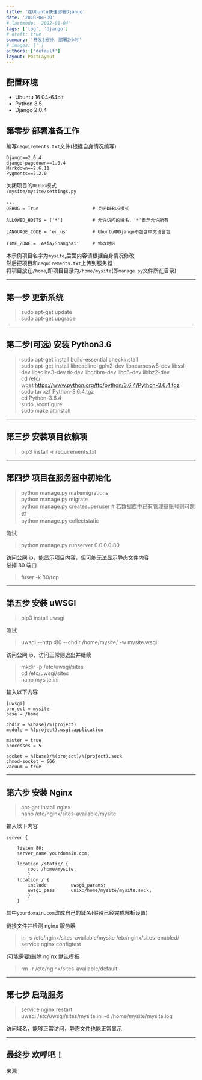 ```yaml
---
title: '在Ubuntu快速部署Django'
date: '2018-04-30'
# lastmode: '2022-01-04'
tags: ['log', 'django']
# draft: true
summary: '开发5分钟，部署2小时'
# images: ['']
authors: ['default']
layout: PostLayout
---
```


## 配置环境

- Ubuntu 16.04-64bit
- Python 3.5
- Django 2.0.4

## **第零步 部署准备工作**

编写`requirements.txt`文件(根据自身情况编写)

    Django==2.0.4
    django-pagedown==1.0.4
    Markdown==2.6.11
    Pygments==2.2.0

关闭项目的`DEBUG`模式  
`/mysite/mysite/settings.py`

    ...
    DEBUG = True					# 关闭DEBUG模式

    ALLOWED_HOSTS = ['*']			# 允许访问的域名，'*'表示允许所有

    LANGUAGE_CODE = 'en_us'			# Ubuntu中Django不包含中文语言包

    TIME_ZONE = 'Asia/Shanghai'		# 修改时区

本示例项目名字为`mysite`,后面内容请根据自身情况修改  
然后把项目和`requirements.txt`上传到服务器  
将项目放在`/home`,即项目目录为`/home/mysite`(即`manage.py`文件所在目录)

---

## **第一步 更新系统**

> sudo apt-get update  
> sudo apt-get upgrade

---

## **第二步(可选) 安装 Python3.6**

> sudo apt-get install build-essential checkinstall  
> sudo apt-get install libreadline-gplv2-dev libncursesw5-dev libssl-dev libsqlite3-dev tk-dev libgdbm-dev libc6-dev libbz2-dev  
> cd /etc/  
> wget https://www.python.org/ftp/python/3.6.4/Python-3.6.4.tgz  
> sudo tar xzf Python-3.6.4.tgz  
> cd Python-3.6.4  
> sudo ./configure  
> sudo make altinstall

---

## **第三步 安装项目依赖项**

> pip3 install -r requirements.txt

---

## **第四步 项目在服务器中初始化**

> python manage.py makemigrations  
> python manage.py migrate  
> python manage.py createsuperuser # 若数据库中已有管理员账号则可跳过  
> python manage.py collectstatic

测试

> python manage.py runserver 0.0.0.0:80

访问公网 ip，能显示项目内容，但可能无法显示静态文件内容  
杀掉 80 端口

> fuser -k 80/tcp

---

## **第五步 安装 uWSGI**

> pip3 install uwsgi

测试

> uwsgi --http :80 --chdir /home/mysite/ -w mysite.wsgi

访问公网 ip，访问正常则退出并继续

> mkdir -p /etc/uwsgi/sites  
> cd /etc/uwsgi/sites  
> nano mysite.ini

输入以下内容

    [uwsgi]
    project = mysite
    base = /home

    chdir = %(base)/%(project)
    module = %(project).wsgi:application

    master = true
    processes = 5

    socket = %(base)/%(project)/%(project).sock
    chmod-socket = 666
    vacuum = true

---

## **第六步 安装 Nginx**

> apt-get install nginx  
> nano /etc/nginx/sites-available/mysite

输入以下内容

    server {

    	listen 80;
    	server_name yourdomain.com;

    	location /static/ {
    		root /home/mysite;
    		}
    	location / {
    		include         uwsgi_params;
    		uwsgi_pass      unix:/home/mysite/mysite.sock;
    		}
    	}

其中`yourdomain.com`改成自己的域名(假设已经完成解析设置)

链接文件并检测 nginx 服务器

> ln -s /etc/nginx/sites-available/mysite /etc/nginx/sites-enabled/  
> service nginx configtest

(可能需要)删除 nginx 默认模板

> rm -r /etc/nginx/sites-available/default

---

## **第七步 启动服务**

> service nginx restart  
> uwsgi /etc/uwsgi/sites/mysite.ini -d /home/mysite/mysite.log

访问域名，能够正常访问，静态文件也能正常显示

---

## **最终步 欢呼吧！**

[来源](https://www.jianshu.com/p/d6f9138fab7b)
